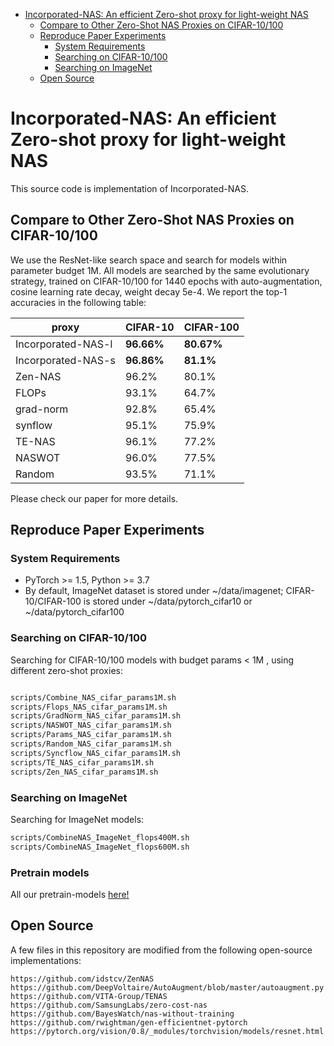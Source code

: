 
- [Incorporated-NAS: An efficient Zero-shot proxy for light-weight NAS](#zen-nas-a-zero-shot-nas-for-high-performance-deep-image-recognition)
  - [Compare to Other Zero-Shot NAS Proxies on CIFAR-10/100](#compare-to-other-zero-shot-nas-proxies-on-cifar-10100)
  - [Reproduce Paper Experiments](#reproduce-paper-experiments)
    - [System Requirements](#system-requirements)
    - [Searching on CIFAR-10/100](#searching-on-cifar-10100)
    - [Searching on ImageNet](#searching-on-imagenet)
  - [Open Source](#open-source)


# Incorporated-NAS: An efficient Zero-shot proxy for light-weight NAS

This source code is implementation of Incorporated-NAS.


## Compare to Other Zero-Shot NAS Proxies on CIFAR-10/100

We use the ResNet-like search space and search for models within parameter budget 1M. All models are searched by the same evolutionary strategy, trained on CIFAR-10/100 for 1440 epochs with auto-augmentation, cosine learning rate decay, weight decay 5e-4. We report the top-1 accuracies in the following table:


| proxy              | CIFAR-10   | CIFAR-100  |
|--------------------|------------|------------|
| Incorporated-NAS-l | **96.66%**  | **80.67%** |
| Incorporated-NAS-s | **96.86%** | **81.1%**  |
| Zen-NAS            | 96.2%      | 80.1%      |
| FLOPs              | 93.1%      | 64.7%      |
| grad-norm          | 92.8%      | 65.4%      |
| synflow            | 95.1%      | 75.9%      |
| TE-NAS             | 96.1%      | 77.2%      |
| NASWOT             | 96.0%      | 77.5%      |
| Random             | 93.5%      | 71.1%      |

Please check our paper for more details.

## Reproduce Paper Experiments

### System Requirements

* PyTorch >= 1.5, Python >= 3.7
* By default, ImageNet dataset is stored under \~/data/imagenet; CIFAR-10/CIFAR-100 is stored under \~/data/pytorch\_cifar10 or \~/data/pytorch\_cifar100

### Searching on CIFAR-10/100
Searching for CIFAR-10/100 models with budget params < 1M , using different zero-shot proxies:

```bash

scripts/Combine_NAS_cifar_params1M.sh
scripts/Flops_NAS_cifar_params1M.sh
scripts/GradNorm_NAS_cifar_params1M.sh
scripts/NASWOT_NAS_cifar_params1M.sh
scripts/Params_NAS_cifar_params1M.sh
scripts/Random_NAS_cifar_params1M.sh
scripts/Syncflow_NAS_cifar_params1M.sh
scripts/TE_NAS_cifar_params1M.sh
scripts/Zen_NAS_cifar_params1M.sh

```

### Searching on ImageNet

Searching for ImageNet models:
```bash
scripts/CombineNAS_ImageNet_flops400M.sh
scripts/CombineNAS_ImageNet_flops600M.sh
```
### Pretrain models
All our pretrain-models [here!](https://drive.google.com/drive/folders/1DR5CLmI4pqhrwcyQ0pE2n8s3DjHiGbUs?usp=sharing)

## Open Source

A few files in this repository are modified from the following open-source implementations:

```text
https://github.com/idstcv/ZenNAS
https://github.com/DeepVoltaire/AutoAugment/blob/master/autoaugment.py
https://github.com/VITA-Group/TENAS
https://github.com/SamsungLabs/zero-cost-nas
https://github.com/BayesWatch/nas-without-training
https://github.com/rwightman/gen-efficientnet-pytorch
https://pytorch.org/vision/0.8/_modules/torchvision/models/resnet.html
```

